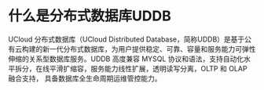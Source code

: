 # 什么是分布式数据库UDDB

UCloud 分布式数据库（UCloud Distributed Database，简称UDDB）是基于公有云构建的新一代分布式数据库，为用户提供稳定、可靠、容量和服务能力可弹性伸缩的关系型数据库服务。UDDB 高度兼容 MYSQL 协议和语法，支持自动化水平拆分，在线平滑扩缩容，服务能力线性扩展，透明读写分离，OLTP 和 OLAP 融合支持， 具备数据库全生命周期运维管控能力。


